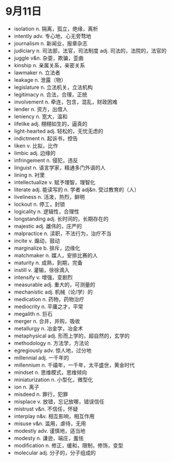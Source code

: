 # 9月11日

- isolation n. 隔离，孤立，绝缘，离析
- intently adv. 专心地，心无旁骛地
- journalism n. 新闻业，报章杂志
- judiciary n. 司法部，法官，司法制度 adj. 司法的，法院的，法官的
- juggle v&n. 杂耍，欺骗，歪曲
- kinship n. 亲属关系，亲密关系
- lawmaker n. 立法者
- leakage n. 泄露（物）
- legislature n. 立法机关，立法机构
- legitimacy n. 合法，合理，正统
- involvement n. 牵连，包含，混乱，财政困难
- lender n. 资方，出借人
- leniency n. 宽大，温和
- lifelike adj. 栩栩如生的，逼真的
- light-hearted adj. 轻松的，无忧无虑的
- indictment n. 起诉书，控告
- liken v. 比拟，比作
- limbic adj. 边缘的
- infringement n. 侵犯，违反
- linguist n. 语言学家，精通多门外语的人
- lining n. 衬里
- intellectualize v. 赋予理智，理智化
- literate adj. 能读写的 n. 学者 adj&n. 受过教育的（人）
- liveliness n. 活泼，热烈，鲜明
- lockout n. 停工，封锁
- logicality n. 逻辑性，合理性
- longstanding adj. 长时间的，长期存在的
- majestic adj. 雄伟的，庄严的
- malpractice n. 渎职，不法行为，治疗不当
- incite v. 煽动，鼓动
- marginalize b. 排斥，边缘化
- matchmaker n. 媒人，安排比赛的人
- maturity n. 成熟，到期，完备
- instill v. 灌输，徐徐滴入
- intensify v. 增强，变剧烈
- measurable adj. 重大的，可测量的
- mechanistic adj. 机械（论/学）的
- medication n. 药物，药物治疗
- mediocrity n. 平庸之才，平常
- megalith n. 巨石
- merger n. 合并，并购，吸收
- metallurgy n. 冶金学，冶金术
- metaphysical adj. 形而上学的，超自然的，玄学的
- methodology n. 方法学，方法论
- egregiously adv. 惊人地，过分地
- millennial adj. 一千年的
- millennium n. 千禧年，一千年，太平盛世，黄金时代
- mindset n. 思维模式，思维倾向
- miniaturization n. 小型化，微型化
- ion n. 离子
- misdeed n. 罪行，犯罪
- misplace v. 放错，忘记放哪，错误信任
- mistrust v&n. 不信任，怀疑
- interplay n&v. 相互影响，相互作用
- misuse v&n. 滥用，虐待，无用
- modestly adv. 谨慎地，适当地
- modesty n. 谦逊，端庄，羞怯
- modification n. 修正，缓和，限制，修饰，变型
- molecular adj. 分子的，分子组成的
